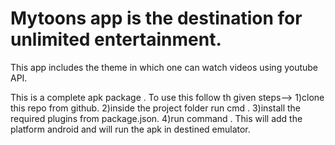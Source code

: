 # Mytoons app is the destination for unlimited entertainment.

This app includes the theme in which one can watch videos using youtube API.

This is a complete apk package . To use this follow th given steps-->
1)clone this repo from github.
2)inside the project folder run cmd <npm install>.
3)install the required plugins from package.json.
4)run command <ionic cordova run android>. This will add the platform android and will run the apk in destined emulator.



